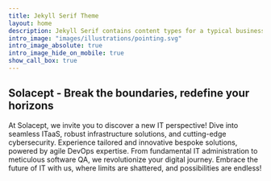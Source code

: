 ```yaml
---
title: Jekyll Serif Theme
layout: home
description: Jekyll Serif contains content types for a typical business website. The theme is fully responsive, blazing fast and artfully illustrated.
intro_image: "images/illustrations/pointing.svg"
intro_image_absolute: true
intro_image_hide_on_mobile: true
show_call_box: true
---
```


## Solacept - Break the boundaries, redefine your horizons

At Solacept, we invite you to discover a new IT perspective! Dive into seamless ITaaS, robust infrastructure solutions, and cutting-edge cybersecurity. Experience tailored and innovative bespoke solutions, powered by agile DevOps expertise. From fundamental IT administration to meticulous software QA, we revolutionize your digital journey. Embrace the future of IT with us, where limits are shattered, and possibilities are endless!